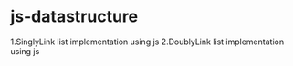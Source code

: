 # js-datastructure

1.SinglyLink list implementation using js 
2.DoublyLink list implementation using js

